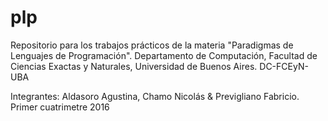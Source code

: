 # plp
Repositorio para los trabajos prácticos de la materia "Paradigmas de Lenguajes de Programación".
Departamento de Computación, Facultad de Ciencias Exactas y Naturales, Universidad de Buenos Aires.
DC-FCEyN-UBA

Integrantes: Aldasoro Agustina, Chamo Nicolás &amp; Previgliano Fabricio.
Primer cuatrimetre 2016
